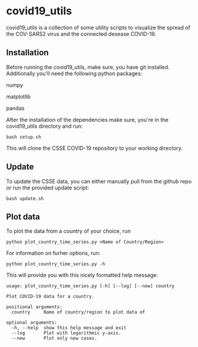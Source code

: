 # covid19_utils
covid19_utils is a collection of some utility scripts to visualize the spread of the COV-SARS2 virus and the connected desease COVID-19.

## Installation
Before running the covid19_utils, make sure, you have git installed.
Additionally you'll need the following python packages:

numpy

matplotlib

pandas

After the installation of the dependencies make sure, you're in the covid19_utils directory and run:
```
bash setup.sh
```
This will clone the CSSE COVID-19 repository to your working directory.

## Update
To update the CSSE data, you can either manually pull from the github repo or run the provided update script:
```
bash update.sh
```

## Plot data
To plot the data from a country of your choice, run
```
python plot_country_time_series.py <Name of Country/Region>
```
For information on furher options, run:
```
python plot_country_time_series.py -h
```
This will provide you with this nicely formatted help message:
```
usage: plot_country_time_series.py [-h] [--log] [--new] country

Plot COVID-19 data for a country.

positional arguments:
  country     Name of country/region to plot data of

optional arguments:
  -h, --help  show this help message and exit
  --log       Plot with logarithmic y-axis.
  --new       Plot only new cases.
  ```
